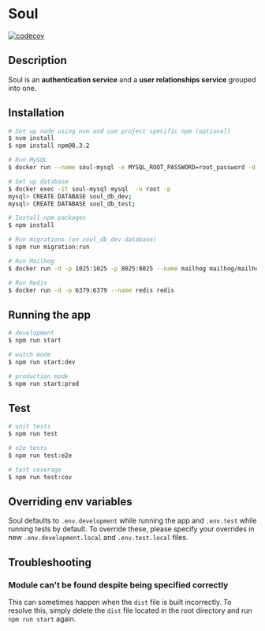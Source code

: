 # Soul

[![codecov](https://codecov.io/gh/lws803/soul/branch/main/graph/badge.svg?token=K9DMP9RLE7)](https://codecov.io/gh/lws803/soul)

## Description

Soul is an **authentication service** and a **user relationships service** grouped into one.

## Installation

```bash
# Set up node using nvm and use project specific npm (optional)
$ nvm install
$ npm install npm@8.3.2

# Run MySQL
$ docker run --name soul-mysql -e MYSQL_ROOT_PASSWORD=root_password -d -p 3306:3306 mysql:latest

# Set up database
$ docker exec -it soul-mysql mysql  -u root -p
mysql> CREATE DATABASE soul_db_dev;
mysql> CREATE DATABASE soul_db_test;

# Install npm packages
$ npm install

# Run migrations (on soul_db_dev database)
$ npm run migration:run

# Run Mailhog
$ docker run -d -p 1025:1025 -p 8025:8025 --name mailhog mailhog/mailhog

# Run Redis
$ docker run -d -p 6379:6379 --name redis redis
```

## Running the app

```bash
# development
$ npm run start

# watch mode
$ npm run start:dev

# production mode
$ npm run start:prod
```

## Test

```bash
# unit tests
$ npm run test

# e2e tests
$ npm run test:e2e

# test coverage
$ npm run test:cov
```

## Overriding env variables

Soul defaults to `.env.development` while running the app and `.env.test`
while running tests by default. To override these, please specify your overrides in
new `.env.development.local` and `.env.test.local` files.

## Troubleshooting

### Module can't be found despite being specified correctly

This can sometimes happen when the `dist` file is built incorrectly. To resolve this, simply delete
the `dist` file located in the root directory and run `npm run start` again.
